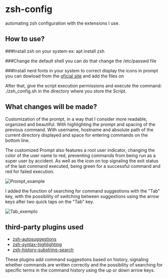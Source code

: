 # zsh-config
automating zsh configuration with the extensions I use.

## How to use?
###Install zsh on your system 
ex: apt install zsh

###Change the default shell
you can do that change the /etc/passwd file

###Install nerd fonts in your system to correct display the icons in prompt
you can dowload from the [oficial site](https://www.nerdfonts.com/font-downloads) and add the files on 

After that, give the script execution permissions and execute the command: ./zsh_config.sh in the directory where you store the Script.

## What changes will be made?
Customization of the prompt, in a way that I consider more readable, organized and beautiful. With highlighting the prompt and spacing of the previous command. With username, hostname and absolute path of the current directory displayed and space for entering commands on the bottom line.

The customized Prompt also features a root user indicator, changing the color of the user name to red, preventing commands from being run as a super user by accident. As well as the icon on top signaling the exit status of the last command executed, being green for a successful command and red for failed execution.

![Prompt_example](https://user-images.githubusercontent.com/79290513/208153327-fb12e0b7-3d3d-45e5-8960-2a22112b42f5.png)


I added the function of searching for command suggestions with the "Tab" key, with the possibility of switching between suggestions using the arrow keys after two quick taps on the "Tab" key.

![Tab_exemplo](https://user-images.githubusercontent.com/79290513/208153921-304c66fc-76c7-4541-bcb1-85c7e342a619.png)


## third-party plugins used
- [zsh-autosuggestions](https://github.com/zsh-users/zsh-autosuggestions)
- [zsh-syntax-highlighting](https://github.com/zsh-users/zsh-syntax-highlighting.git)
- [zsh-history-substring-search](https://github.com/zsh-users/zsh-history-substring-search.git)

These plugins add command suggestions based on history, signaling whether commands are written correctly and the possibility of searching for specific terms in the command history using the up or down arrow keys.
